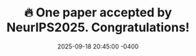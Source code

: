 ---
title: 🔥 One paper accepted by NeurIPS2025. Congratulations!
date: 2025-09-18 20:45:00 -0400
---